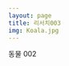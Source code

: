 ```yaml
---
layout: page
title: 리서치003
img: Koala.jpg
---
```


<div class="area-summary" markdown="1">
동물 002
</div>
